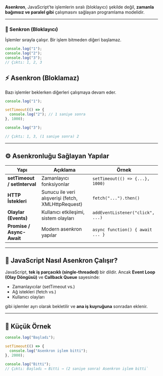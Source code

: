 
**Asenkron**, JavaScript’te işlemlerin sıralı (bloklayıcı) şekilde değil, **zamanla bağımsız ve paralel gibi** çalışmasını sağlayan programlama modelidir.

---

### 🔁 Senkron (Bloklayıcı)

İşlemler sırayla çalışır. Bir işlem bitmeden diğeri başlamaz.

```js
console.log("1");
console.log("2");
console.log("3");
// Çıktı: 1, 2, 3
```

## ⚡ Asenkron (Bloklamaz)

Bazı işlemler beklerken diğerleri çalışmaya devam eder.

```js
console.log("1");

setTimeout(() => {
  console.log("2"); // 1 saniye sonra
}, 1000);

console.log("3");

// Çıktı: 1, 3, (1 saniye sonra) 2
```

---

## ⚙️ Asenkronluğu Sağlayan Yapılar

| Yapı                         | Açıklama                                           | Örnek                            |
| ---------------------------- | -------------------------------------------------- | -------------------------------- |
| **setTimeout / setInterval** | Zamanlayıcı fonksiyonlar                           | `setTimeout(() => {...}, 1000)`  |
| **HTTP İstekleri**           | Sunucu ile veri alışverişi (fetch, XMLHttpRequest) | `fetch("...").then()`            |
| **Olaylar (Events)**         | Kullanıcı etkileşimi, sistem olayları              | `addEventListener("click", ...)` |
| **Promise / Async-Await**    | Modern asenkron yapılar                            | `async function() { await ... }` |

---

## 🧠 JavaScript Nasıl Asenkron Çalışır?

JavaScript, **tek iş parçacıklı (single-threaded)** bir dildir. Ancak **Event Loop (Olay Döngüsü)** ve **Callback Queue** sayesinde:

- Zamanlayıcılar (setTimeout vs.)
- Ağ istekleri (fetch vs.)
- Kullanıcı olayları

gibi işlemler ayrı olarak bekletilir ve **ana iş kuyruğuna** sonradan eklenir.

---

## 🔄 Küçük Örnek


```js
console.log("Başladı");

setTimeout(() => {
  console.log("Asenkron işlem bitti");
}, 2000);

console.log("Bitti");
// Çıktı: Başladı → Bitti → (2 saniye sonra) Asenkron işlem bitti`
```
